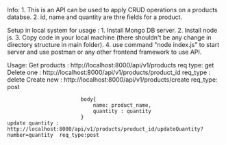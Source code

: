 Info:
    1.  This is an API can be used to apply CRUD operations on a products databse.
    2.  id, name and quantity are thre fields for a product.

    
Setup in local system for usage :
    1.  Install Mongo DB server.
    2.  Install node js.
    3.  Copy code in your local machine (there shouldn't be any change in directory structure in main folder).
    4.  use command  "node index.js" to start server and use postman or any other frontend framework to use API.


Usage:
    Get products :      http://localhost:8000/api/v1/products                                            req type: get
    Delete one :        http://localhost:8000/api/v1/products/product_id                                 req_type : delete
    Create new :        http://localhost:8000/api/v1/products/create                                     req_type: post

                            body{
                                name: product_name,
                                quantity : quantity
                            }
    update quantity :   http://localhost:8000/api/v1/products/product_id/updateQuantity?number=quantity  req_type:post